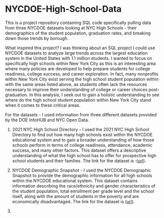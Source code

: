# NYCDOE-High-School-Data
This is a project repository containing SQL code specifically pulling data from three NYCDOE datasets looking at NYC High Schools - their demographics of the student population, graduation rates, and breaking down those trends by borough. 

What inspired this project? I was thinking about an SQL project I could use NYCDOE datasets to analyze large trends across the largest education system in the United States with 1.1 million students. I wanted to focus on specifically high schools within New York City as this is an interesting area where many policies are developed to help prepare students for college readiness, college success, and career exploration. In fact, many nonprofits within New York City exist serving the high school student population within with the same areas listed above, as students often lack the resources necessary to improve their understanding of college or career choices post-graduation. In this analysis, I seek out to gain a holistic understanding to see where do the high school student population within New York City stand when it comes to these critical areas. 

For the datasets - I used information from three different datasets provided by the DOE InfoHUB and NYC Open Data.

1. 2021 NYC High School Directory - I used the 2021 NYC High School Directory to find out how many high schools exist within the NYCDOE educational system and to gain a broader understanding of how those schools perform in terms of college readiness, attendance, academic success, and many other factors. This dataset offers a descriptive understanding of what the high school has to offer for prospective high school students and their families. The link for the dataset is :([url](https://data.cityofnewyork.us/Education/2021-DOE-High-School-Directory/8b6c-7uty)).

2. NYCDOE Demographic Snapshot - I used the NYCDOE Demographic Snapshot to provide the demographic information for all high schools within the NYCDOE educational system. This dataset contains information describing the race/ethnicity and gender characteristics of the student population, total enrollment per grade level and the school itself, along with the amount of students in the poverty and are economically disadvantaged. The link for the dataset is ([url](https://infohub.nyced.org/reports/school-quality/information-and-data-overview)). 

3. 
